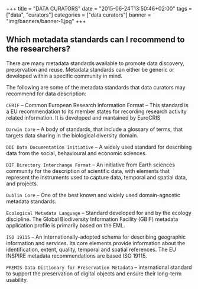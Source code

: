 +++
title = "DATA CURATORS"
date = "2015-06-24T13:50:46+02:00"
tags = ["data", "curators"]
categories = ["data curators"]
banner = "img/banners/banner-1.jpg"
+++


## Which metadata standards can I recommend to the researchers?

There are many metadata standards available to promote data discovery, preservation and reuse. Metadata standards can either be generic or developed within a specific community in mind.

The following are some of the metadata standards that data curators may recommend for data description:

`CERIF` – Common European Research Information Format – This standard is a EU recommendation to its member states for recording research activity related information. It is developed and mantained by EuroCRIS

`Darwin Core` –  A body of standards, that include a glossary of terms, that targets data sharing  in the biological diversity domain.

`DDI Data Documentation Initiative` – A widely used standard for describing data from the social, behavioural and economic sciences.

`DIF Directory Interchange Format` – An initiative from Earth sciences community for the description of scientific data, with elements that represent the instruments used to capture data, temporal and spatial data, and projects.

`Dublin Core` – One of the best known and widely used domain-agnostic metadata standards.

`Ecological Metadata Language` – Standard developed for and by the ecology discipline. The Global Biodiversity Information Facility (GBIF) metadata application profile is primarily based on the EML.

`ISO 19115` – An internationally-adopted schema for describing geographic information and services. Its core elements provide information about the identification, extent, quality, temporal and spatial references. The EU INSPIRE metadata recommendations are based ISO 19115.

`PREMIS Data Dictionary for Preservation Metadata` –  international standard to support the preservation of digital objects and ensure their long-term usability.


  